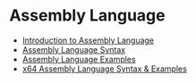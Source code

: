 # Assembly Language
- [Introduction to Assembly Language](Introduction%20to%20Assembly%20Language.md)
- [Assembly Language Syntax](Assembly%20Language%20Syntax.md)
- [Assembly Language Examples](Assembly%20Language%20Examples.md)
- [x64 Assembly Language Syntax & Examples](x64%20Assembly%20Language.md)

